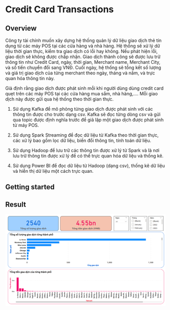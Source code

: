 # Credit Card Transactions

## Overview
Công ty tài chính muốn xây dựng hệ thống quản lý dữ liệu giao dịch thẻ tín dụng từ các máy POS tại các cửa hàng và nhà hàng. Hệ thống sẽ xử lý dữ liệu thời gian thực, kiểm tra giao dịch có lỗi hay không. Nếu phát hiện lỗi, giao dịch sẽ không được chấp nhận. Giao dịch thành công sẽ được lưu trữ thông tin như Credit Card, ngày, thời gian, Merchant name, Merchant City, và số tiền chuyển đổi sang VNĐ. Cuối ngày, hệ thống sẽ tổng kết số lượng và giá trị giao dịch của từng merchant theo ngày, tháng và năm, và trực quan hóa thông tin này.

Giả định rằng giao dịch được phát sinh mỗi khi người dùng dùng credit card quẹt trên các máy POS tại các cửa hàng mua sắm, nhà hàng,…. Mỗi giao dịch này được gửi qua hệ thống theo thời gian thực. 

1. Sử dụng Kafka để mô phỏng từng giao dịch được phát sinh với các thông tin được cho trước dạng csv.
Kafka sẽ đọc từng dòng csv và gửi qua topic được định nghĩa trước để giả lập một giao dịch được
phát sinh từ máy POS.

2. Sử dụng Spark Streaming để đọc dữ liệu từ Kafka theo thời gian thực, các xử lý bao gồm lọc dữ liệu, biến đổi thông tin, tính toán dữ liệu.

3. Sử dụng Hadoop để lưu trữ các thông tin được xử lý từ Spark và là nơi lưu trữ thông tin
được xử lý để có thể trực quan hóa dữ liệu và thống kê.

4. Sử dụng Power BI để đọc dữ liệu từ Hadoop (dạng csv), thống kê dữ liệu và hiển thị dữ liệu một cách trực quan. 

## Getting started

## Result

![alt text](image.png)

